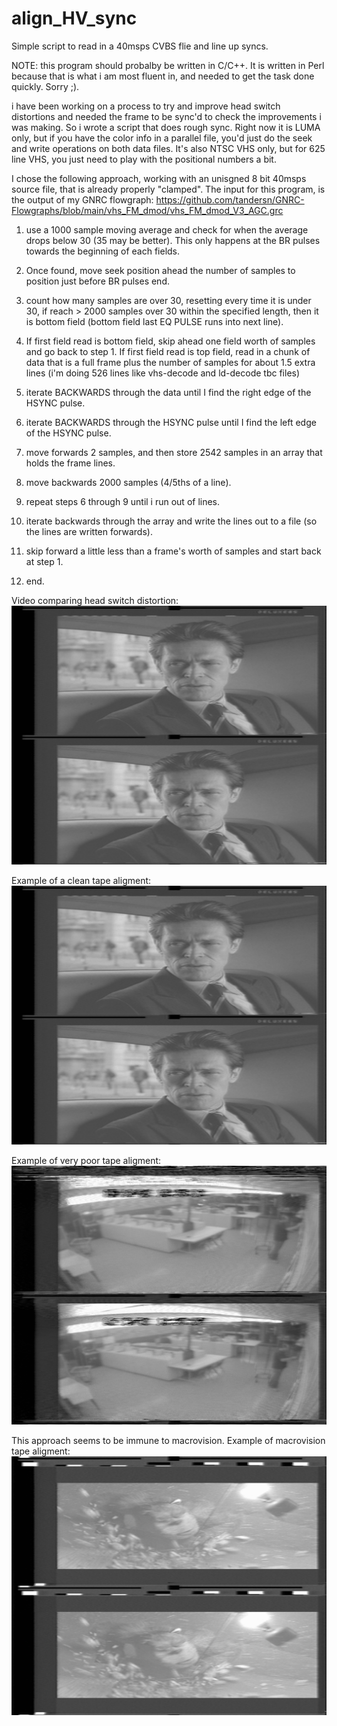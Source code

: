 # align_HV_sync
Simple script to read in a 40msps CVBS flie and line up syncs.

NOTE: this program should probalby be written in C/C++.  It is written in Perl because that is what i am most fluent in, and needed to get the task done quickly. Sorry ;).

i have been working on a process to try and improve head switch distortions and needed the frame to be sync'd to check the improvements i was making.  So i wrote a script that does rough sync. Right now it is LUMA only, but if you have the color info in a parallel file, you'd just do the seek and write operations on both data files. It's also NTSC VHS only, but for 625 line VHS, you just need to play with the positional numbers a bit. 

I chose the following approach, working with an unisgned 8 bit 40msps source file, that is already properly "clamped". The input for this program, is the output of my GNRC flowgraph:
https://github.com/tandersn/GNRC-Flowgraphs/blob/main/vhs_FM_dmod/vhs_FM_dmod_V3_AGC.grc

1. use a 1000 sample moving average and check for when the average drops below 30 (35 may be better). This only happens at the BR pulses towards the beginning of each fields. 

2. Once found, move seek position ahead the number of samples to position just before BR pulses end.

3. count how many samples are over 30, resetting every time it is under 30, if reach > 2000 samples over 30 within the specified length, then it is bottom field (bottom field last EQ PULSE runs into next line).

4. If first field read is bottom field, skip ahead one field worth of samples and go back to step 1. If first field read is top field, read in a chunk of data that is a full frame plus the number of samples for about 1.5 extra lines (i'm doing 526 lines like vhs-decode and ld-decode tbc files)

6. iterate BACKWARDS through the data until I find the right edge of the HSYNC pulse.

7. iterate BACKWARDS through the HSYNC pulse until I find the left edge of the HSYNC pulse.

8.  move forwards 2 samples, and then store 2542 samples in an array that holds the frame lines.

9.  move backwards 2000 samples (4/5ths of a line).

10. repeat steps 6 through 9 until i run out of lines.

11. iterate backwards through the array and write the lines out to a file (so the lines are written forwards).

12. skip forward a little less than a frame's worth of samples and start back at step 1.

13. end.

Video comparing head switch distortion:
[![Watch the video](https://raw.githubusercontent.com/tandersn/GNRC-Flowgraphs/main/z_images/aligned_out_3.png)](https://www.youtube.com/watch?v=UTNsJvXHMl8)

Example of a clean tape aligment:
![pic1](https://raw.githubusercontent.com/tandersn/GNRC-Flowgraphs/main/z_images/aligned_out_3.png)

Example of very poor tape aligment:
![pic1](https://raw.githubusercontent.com/tandersn/GNRC-Flowgraphs/main/z_images/aligned_out_20.png)

This approach seems to be immune to macrovision. Example of macrovision tape aligment:
![pic1](https://raw.githubusercontent.com/tandersn/GNRC-Flowgraphs/main/z_images/aligned_out_69.png)




